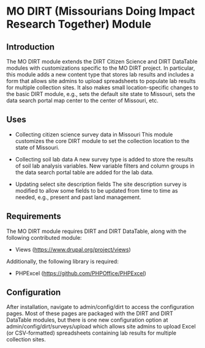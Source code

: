 # MO DIRT (Missourians Doing Impact Research Together) Module

## Introduction

The MO DIRT module extends the DIRT Citizen Science and DIRT DataTable modules 
with customizations specific to the MO DIRT project. In particular, this module 
adds a new content type that stores lab results and includes a form that allows 
site admins to upload spreadsheets to populate lab results for multiple 
collection sites. It also makes small location-specific changes to the basic 
DIRT module, e.g., sets the default site state to Missouri, sets the data 
search portal map center to the center of Missouri, etc.


## Uses

* Collecting citizen science survey data in Missouri
This module customizes the core DIRT module to set the collection location to 
the state of Missouri.

* Collecting soil lab data
A new survey type is added to store the results of soil lab analysis variables. 
New variable filters and column groups in the data search portal table are 
added for the lab data.

* Updating select site description fields
The site description survey is modified to allow some fields to be updated from 
time to time as needed, e.g., present and past land management.


## Requirements

The MO DIRT module requires DIRT and DIRT DataTable, along with the following 
contributed module:

* Views (https://www.drupal.org/project/views)

Additionally, the following library is required:

* PHPExcel (https://github.com/PHPOffice/PHPExcel)


## Configuration

After installation, navigate to admin/config/dirt to access the configuration
pages. Most of these pages are packaged with the DIRT and DIRT DataTable 
modules, but there is one new configuration option at 
admin/config/dirt/surveys/upload which allows site admins to upload Excel 
(or CSV-formatted) spreadsheets containing lab results for multiple 
collection sites.
